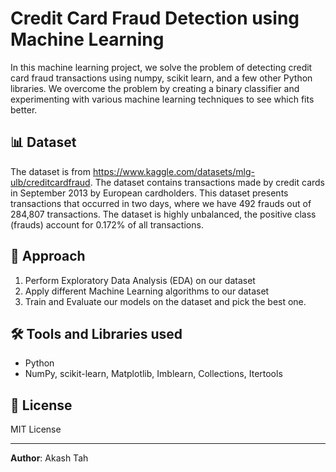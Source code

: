 # Credit Card Fraud Detection using Machine Learning

In this machine learning project, we solve the problem of detecting credit card fraud transactions using numpy, scikit learn, and a few other Python libraries. We overcome the problem by creating a binary classifier and experimenting with various machine learning techniques to see which fits better.

## 📊 Dataset
The dataset is from https://www.kaggle.com/datasets/mlg-ulb/creditcardfraud. The dataset contains transactions made by credit cards in September 2013 by European cardholders. This dataset presents transactions that occurred in two days, where we have 492 frauds out of 284,807 transactions. The dataset is highly unbalanced, the positive class (frauds) account for 0.172% of all transactions.

## 🚀 Approach
1. Perform Exploratory Data Analysis (EDA) on our dataset
2. Apply different Machine Learning algorithms to our dataset
3. Train and Evaluate our models on the dataset and pick the best one.

## 🛠️ Tools and Libraries used
- Python
- NumPy, scikit-learn, Matplotlib, Imblearn, Collections, Itertools

## 📜 License
MIT License

---

**Author**: Akash Tah  
